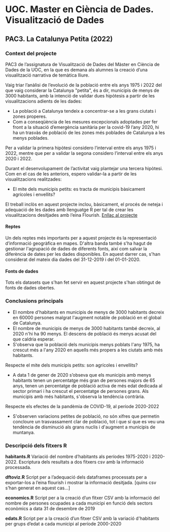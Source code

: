 # UOC. Master en Ciència de Dades. Visualització de Dades
## PAC3. La Catalunya Petita (2022)

### Context del projecte
PAC3 de l’assignatura de Visualització de Dades del Màster en Ciència de Dades de la UOC, en la que es demana als alumnes la creació d’una visualització narrativa de temàtica lliure.

Vaig triar l’anàlisi de l’evolució de la població entre els anys 1975 i 2022 del que vaig considerar la Catalunya "petita", és a dir, municipis de menys de 3000 habitants, amb la intenció de validar dues hipòtesis a partir de les visualitzacions adients de les dades:

* La població a Catalunya tendeix a concentrar-se a les grans ciutats i zones properes.
* Com a conseqüència de les mesures excepcionals adoptades per fer front a la situació d’emergència sanitària per la covid-19 l’any 2020, hi ha un trasvàs de població de les zones més poblades de Catalunya a les menys poblades.

Per a validar la primera hipòtesi considero l’interval entre els anys 1975 i 2022, mentre que per a validar la segona considero l’interval entre els anys 2020 i 2022.

Durant el desenvolupament de l’activitat vaig plantejar una tercera hipòtesi. Com en el cas de les anteriors, espero validar-la a partir de les visualitzacions realitzades:

* El mite dels municipis petits: es tracta de municipis bàsicament agrícoles i envellits?

El treball inclòs en aquest projecte inclou, bàsicament, el procés de neteja i adequació de les dades amb llenguatge R per tal de crear les visualitzacions desitjades amb l’eina Flourish. [Enllaç al projecte](https://public.flourish.studio/story/1789298/)

#### Reptes

Un dels reptes més importants per a aquest projecte és la representació d’informació geogràfica en mapes. D'altra banda també s'ha hagut de gestionar l'agrupació de dades de diferents fonts, així com salvar la diferència de dates per les dades disponibles. En aquest darrer cas, s'han considerat del mateix dia dades del 31-12-2019 i del 01-01-2020.

#### Fonts de dades
Tots els datasets que s'han fet servir en aquest projecte s'han obtingut de fonts de dades obertes.

### Conclusions principals

* El nombre d'habitants en municipis de menys de 3000 habitants decreix en 60000 persones malgrat l'augment notable de població en el global de Catalunya.
* El nombre de municipis de menys de 3000 habitants també decreix, al 2020 n'hi ha 90 menys. El descens de població és menys acusat del que caldria esperar.
* S'observa que la població dels municipis menys poblats l'any 1975, ha crescut més a l'any 2020 en aquells més propers a les ciutats amb més habitants.

Respecte el mite dels municipis petits: son agrícoles i envellits?

* A data 1 de gener de 2020 s’obseva que els municipis amb menys habitants tenen un percentatge més gran de persones majors de 65 anys, tenen un percentatge de població activa de més edat dedicada al sector primari i ha crescut el percentatge de persones grans. Als municipis amb més habitants, s'observa la tendència contrària.

Respecte els efectes de la pandèmia de COVID-19, al període 2020-2022

* S'observen variacions petites de població, no són xifres que permetin concloure un trasvassament clar de població, tot i que sí que es veu una tendència de disminució als grans nuclis i d'augment a municipis de muntanya.

### Descripció dels fitxers R

**habitants.R**
Variació del nombre d’habitants als períodes 1975-2020 i 2020-2022. Escriptura dels resultats a dos fitxers csv amb la informació processada.

**dftoviz.R**
Script per a l’adequació dels dataframes processats per a exportar-los a l’eina flourish i mostrar la informació desitjada. [quins csv s’han generat en aquest cas...]

**economics.R**
Script per a la creació d’un fitxer CSV amb la informació del nombre de persones ocupades a cada municipi en funció dels sectors econòmics a data 31 de desembre de 2019

**edats.R**
Script per a la creació d’un fitxer CSV amb la variació d'habitants per grups d’edat a cada municipi al període 2000-2020



